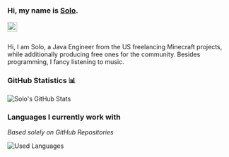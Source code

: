 ### Hi, my name is [Solo](https://www.spigotmc.org/members/solodevelopment.835321/).

<a href="https://discord.gg/VDgAg9b">
  <img align="left" alt="Abhishek's LinkdeIN" width="22px" src="https://cdn.jsdelivr.net/npm/simple-icons@v3/icons/discord.svg" />
</a>

<br />
<br />

Hi, I am Solo, a Java Engineer from the US freelancing Minecraft projects, while additionally producing free ones for the community. Besides programming, I fancy listening to music.

### GitHub Statistics 📊

![Solo's GitHub Stats](https://github-readme-stats.vercel.app/api/?username=solo-development&show_icons=true&title_color=fff&icon_color=79ff97&text_color=9f9f9f&bg_color=151515)

### Languages I currently work with
*Based solely on GitHub Repositories*

![Used Languages](https://github-readme-stats.vercel.app/api/top-langs/?username=solo-development&title_color=fff&icon_color=79ff97&text_color=9f9f9f&bg_color=151515)

